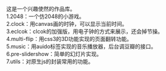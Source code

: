 这是一个兴趣使然的作品库。<br>
1.2048：一个仿2048的小游戏。<br>
2.clock：用canvas画的时钟，可以显示当前时间。<br>
3.eclcok：clcok的加强版，用电子钟的方式来展示，还会掉节操。<br>
4.multi-flip：用css3的3D功能实现的页面翻转功能。<br>
5.music：用auido标签实现的音乐播放器，后台调豆瓣的接口。<br>
6.pre-slidershow：简单的幻灯片实现。<br>
7.utils：对原生js的封装常用的功能。<br>